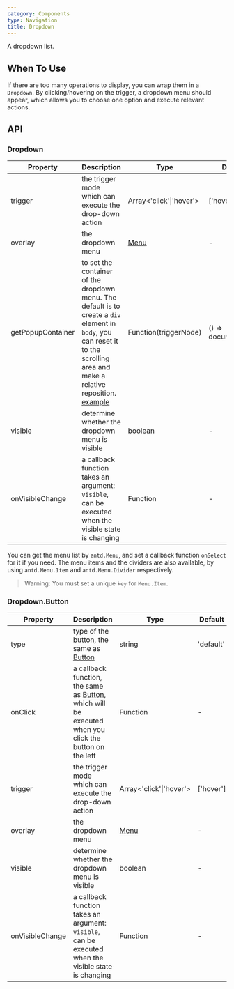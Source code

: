 ```yaml
---
category: Components
type: Navigation
title: Dropdown
---
```


A dropdown list.

## When To Use

If there are too many operations to display, you can wrap them in a `Dropdown`. By clicking/hovering on the trigger, a dropdown menu should appear, which allows you to choose one option and execute relevant actions.

## API

### Dropdown

| Property         | Description           | Type     | Default       |
|--------------|----------------|----------|--------------|
| trigger        | the trigger mode which can execute the drop-down action  | Array<'click'\|'hover'>   | ['hover']           |
| overlay | the dropdown menu       | [Menu](/components/menu)   | -           |
| getPopupContainer       | to set the container of the dropdown menu. The default is to create a `div` element in `body`, you can reset it to the scrolling area and make a relative reposition. [example](http://codepen.io/anon/pen/xVBOVQ?editors=001)   | Function(triggerNode)   | () => document.body |
| visible | determine whether the dropdown menu is visible | boolean | -           |
| onVisibleChange     | a callback function takes an argument: `visible`, can be executed when the visible state is changing | Function           | - |

You can get the menu list by `antd.Menu`, and set a callback function `onSelect` for it if you need. The menu items and the dividers are also available, by using `antd.Menu.Item` and `antd.Menu.Divider` respectively.

> Warning: You must set a unique `key` for `Menu.Item`.


### Dropdown.Button

| Property         | Description           | Type     | Default       |
|--------------|----------------|----------|--------------|
| type        | type of the button, the same as [Button](/components/button)   | string   | 'default'           |
| onClick | a callback function, the same as [Button](/components/button), which will be executed when you click the button on the left       | Function   | -           |
| trigger       | the trigger mode which can execute the drop-down action | Array<'click'\|'hover'>   | ['hover'] |
| overlay | the dropdown menu | [Menu](/components/menu) | -           |
| visible     | determine whether the dropdown menu is visible | boolean | -           |
| onVisibleChange     | a callback function takes an argument: `visible`, can be executed when the visible state is changing | Function     | -        |
